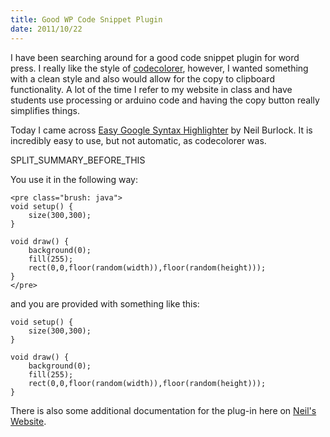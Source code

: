 ```yaml
---
title: Good WP Code Snippet Plugin
date: 2011/10/22
---
```


I have been searching around for a good code snippet plugin for word press. I really like the style of [codecolorer](http://wordpress.org/extend/plugins/codecolorer/), however, I wanted something with a clean style and also would allow for the copy to clipboard functionality. A lot of the time I refer to my website in class and have students use processing or arduino code and having the copy button really simplifies things.

Today I came across [Easy Google Syntax Highlighter](http://wordpress.org/extend/plugins/easy-google-syntax-highlighter/) by Neil Burlock. It is incredibly easy to use, but not automatic, as codecolorer was.

SPLIT\_SUMMARY\_BEFORE\_THIS

You use it in the following way:

    
    <pre class="brush: java">
    void setup() {
        size(300,300);
    }
    
    void draw() {
        background(0);
        fill(255);
        rect(0,0,floor(random(width)),floor(random(height)));
    }
    </pre>


and you are provided with something like this:

    
    void setup() {
        size(300,300);
    }
    
    void draw() {
        background(0);
        fill(255);
        rect(0,0,floor(random(width)),floor(random(height)));
    }


There is also some additional documentation for the plug-in here on [Neil's Website](http://blog.burlock.org/wordpress/88-easy-google-syntax-highlighter-for-wordpress).
